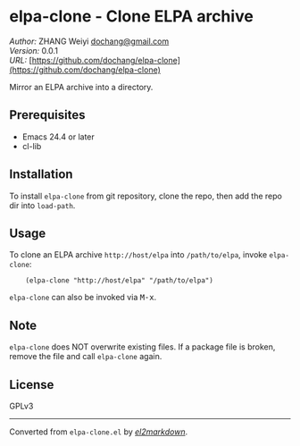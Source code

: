 # elpa-clone - Clone ELPA archive

*Author:* ZHANG Weiyi <dochang@gmail.com><br>
*Version:* 0.0.1<br>
*URL:* [https://github.com/dochang/elpa-clone](https://github.com/dochang/elpa-clone)<br>

Mirror an ELPA archive into a directory.

## Prerequisites

  - Emacs 24.4 or later
  - cl-lib

## Installation

To install `elpa-clone` from git repository, clone the repo, then add the
repo dir into `load-path`.

## Usage

To clone an ELPA archive `http://host/elpa` into `/path/to/elpa`, invoke
`elpa-clone`:

        (elpa-clone "http://host/elpa" "/path/to/elpa")

`elpa-clone` can also be invoked via <kbd>M-x</kbd>.

## Note

`elpa-clone` does NOT overwrite existing files.  If a package file is
broken, remove the file and call `elpa-clone` again.

## License

GPLv3


---
Converted from `elpa-clone.el` by [*el2markdown*](https://github.com/Lindydancer/el2markdown).
